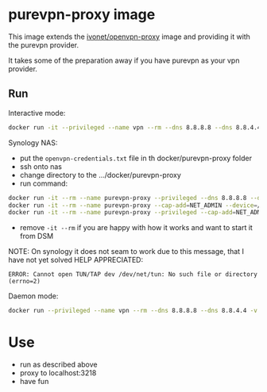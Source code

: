 # purevpn-proxy image

This image extends the [ivonet/openvpn-proxy](../openvpn-proxy/README.md) image and providing it with the purevpn provider.

It takes some of the preparation away if you have purevpn as your vpn provider.

## Run

Interactive mode:

```bash
docker run -it --privileged --name vpn --rm --dns 8.8.8.8 --dns 8.8.4.4 -v $(pwd)/credentials:/credentials -p 3128:3128 ivonet/purevpn-proxy
```
Synology NAS:
* put the `openvpn-credentials.txt` file in th docker/purevpn-proxy folder
* ssh onto nas
* change directory to the .../docker/purevpn-proxy
* run command:

```bash
docker run -it --rm --name purevpn-proxy --privileged --dns 8.8.8.8 --dns 8.8.4.4 -v $(pwd):/credentials -p 3128:3128 ivonet/purevpn-proxy
docker run -it --rm --name purevpn-proxy --cap-add=NET_ADMIN --device=/dev/net/tun --dns 8.8.8.8 --dns 8.8.4.4 -v $(pwd):/credentials -p 3128:3128 ivonet/purevpn-proxy
docker run -it --rm --name purevpn-proxy --privileged --cap-add=NET_ADMIN --device=/dev/net/tun --dns 8.8.8.8 --dns 8.8.4.4 -v $(pwd):/credentials -p 3128:3128 ivonet/purevpn-proxy
```
* remove `-it --rm` if you are happy with how it works and want to start it from DSM

NOTE: On synology it does not seam to work due to this message, that I have not yet solved HELP APPRECIATED:

```text
ERROR: Cannot open TUN/TAP dev /dev/net/tun: No such file or directory (errno=2)
```

Daemon mode:

```bash
docker run --privileged --name vpn --rm --dns 8.8.8.8 --dns 8.8.4.4 -v $(pwd)/credentials:/credentials -p 3128:3128 ivonet/purevpn-proxy
```

# Use

* run as described above
* proxy to localhost:3218 
* have fun